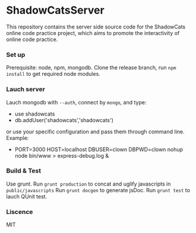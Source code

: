 ShadowCatsServer
===
This repository contains the server side source code for the ShadowCats online code practice project,
which aims to promote the interactivity of online code practice.


### Set up
Prerequisite: node, npm, mongodb.
Clone the release branch, run `npm install` to get required node modules.

### Lauch server
Lauch mongodb with `--auth`, connect by `mongo`, and type:
- use shadowcats
- db.addUser('shadowcats','shadowcats')

or use your specific  configuration and pass them through command line.
Example:
- PORT=3000 HOST=localhost DBUSER=clown DBPWD=clown nohup node bin/www > express-debug.log &


### Build & Test

Use grunt.
Run `grunt production` to concat and uglify javascripts in `public/javascripts`
Run `grunt docgen` to generate jsDoc.
Run `grunt test` to lauch QUnit test.


### Liscence

MIT
